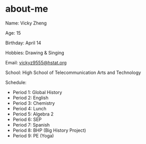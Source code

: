 # about-me
 Name: Vicky Zheng
 
 Age: 15
 
 Birthday: April 14 
 
 Hobbies: Drawing & Singing
 
 Email: vickyz9555@hstat.org

 School: High School of Telecommunication Arts and Technology
 
 Schedule: 

 * Period 1: Global History
 * Period 2: English
 * Period 3: Chemistry
 * Period 4: Lunch
 * Period 5: Algebra 2
 * Period 6: SEP
 * Period 7: Spanish
 * Period 8: BHP (Big History Project)
 * Period 9: PE (Yoga)

